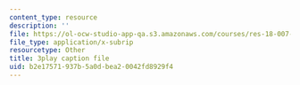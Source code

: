 ```yaml
---
content_type: resource
description: ''
file: https://ol-ocw-studio-app-qa.s3.amazonaws.com/courses/res-18-007-calculus-revisited-multivariable-calculus-fall-2011/b2e17571937b5a0dbea20042fd8929f4_SFB2Fxel6iM.vtt
file_type: application/x-subrip
resourcetype: Other
title: 3play caption file
uid: b2e17571-937b-5a0d-bea2-0042fd8929f4
---
```

